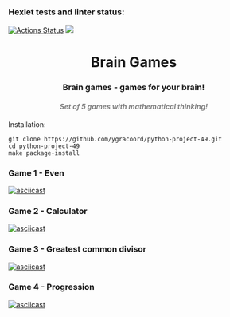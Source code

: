 ### Hexlet tests and linter status:
[![Actions Status](https://github.com/ygracoord/python-project-49/workflows/hexlet-check/badge.svg)](https://github.com/ygracoord/python-project-49/actions)
<a href="https://codeclimate.com/github/ygracoord/python-project-49/maintainability"><img src="https://api.codeclimate.com/v1/badges/542260acafd429a5b283/maintainability" /></a>

<h1 align="center">Brain Games</h1>
<h3 align="center">Brain games - games for your brain!</h3>
<h4 align="center" style="font-style: italic; color: gray">Set of 5 games with mathematical thinking!</h4>
Installation:
    
    git clone https://github.com/ygracoord/python-project-49.git
    cd python-project-49
    make package-install

### Game 1 - Even

[![asciicast](https://asciinema.org/a/555346.png)](https://asciinema.org/a/555346)

### Game 2 - Calculator

[![asciicast](https://asciinema.org/a/555416.png)](https://asciinema.org/a/555416)

### Game 3 - Greatest common divisor

[![asciicast](https://asciinema.org/a/555425.png)](https://asciinema.org/a/555425)

### Game 4 - Progression

[![asciicast](https://asciinema.org/a/555673.png)](https://asciinema.org/a/555673)
